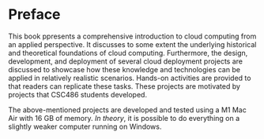 # Preface

This book ppresents a comprehensive introduction to cloud 
computing from an applied perspective. It discusses to some extent the 
underlying historical and theoretical foundations of cloud computing. 
Furthermore, the design, development, and deployment of several cloud 
deployment projects are discussed to showcase how these knowledge and 
technologies can be applied in relatively realistic scenarios. Hands-on
activities are provided to that readers can replicate these tasks. These 
projects are motivated by projects that CSC486 students developed. 

The above-mentioned projects are developed and tested using a M1 Mac Air
with 16 GB of memory. *In theory*, it is possible to do everything on a 
slightly weaker computer running on Windows. 


```{tableofcontents}
```
